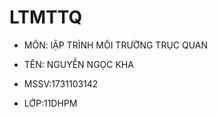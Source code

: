 # LTMTTQ
* MÔN: lẬP TRÌNH MÔI TRƯỜNG TRỤC QUAN

* TÊN: NGUYỄN NGỌC KHA

* MSSV:1731103142

* LỚP:11DHPM
